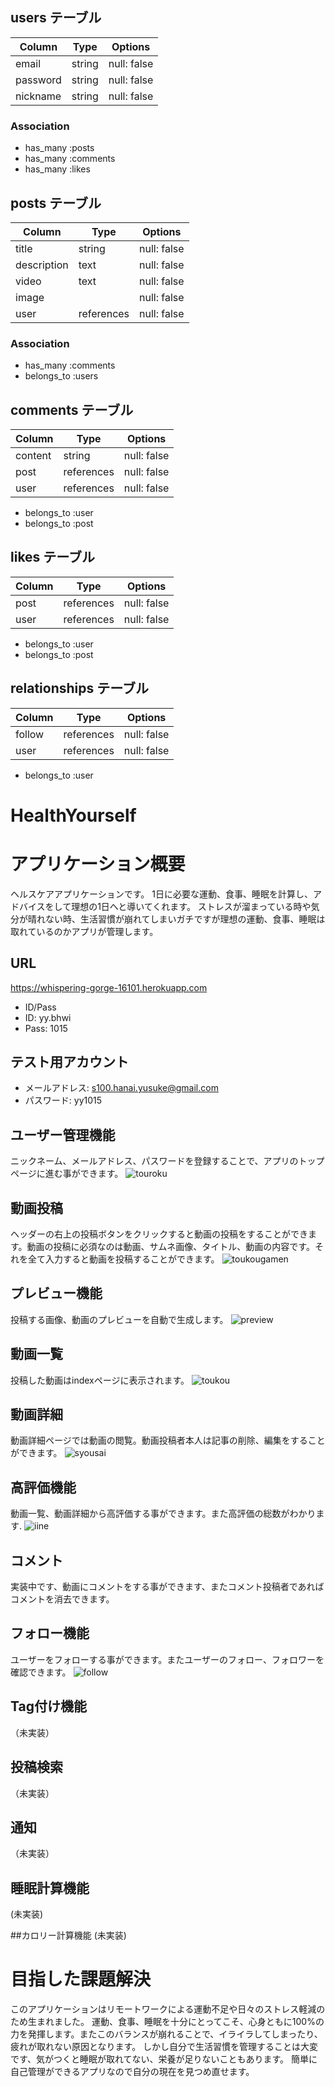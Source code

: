## users テーブル

| Column     | Type   | Options     |
| ---------- | ------ | ----------- |
| email      | string | null: false |
| password   | string | null: false |
| nickname   | string | null: false |

### Association

- has_many :posts
- has_many :comments
- has_many :likes

## posts テーブル

| Column      | Type       | Options     |
| ----------- | ---------- | ----------- |
| title       | string     | null: false |
| description | text       | null: false |
| video       | text       | null: false |
| image       |            | null: false |
| user        | references | null: false |

### Association

- has_many :comments
- belongs_to :users

## comments テーブル

| Column      | Type       | Options     |
| ----------- | ---------- | ----------- |
| content     | string     | null: false |
| post        | references | null: false |
| user        | references | null: false |

- belongs_to :user
- belongs_to :post

## likes テーブル

| Column      | Type       | Options     |
| ----------- | ---------- | ----------- |
| post        | references | null: false |
| user        | references | null: false |

- belongs_to :user
- belongs_to :post

## relationships テーブル

| Column      | Type       | Options     |
| ----------- | ---------- | ----------- |
| follow      | references | null: false |
| user        | references | null: false |

- belongs_to :user

# HealthYourself


# アプリケーション概要
ヘルスケアアプリケーションです。
1日に必要な運動、食事、睡眠を計算し、アドバイスをして理想の1日へと導いてくれます。
ストレスが溜まっている時や気分が晴れない時、生活習慣が崩れてしまいガチですが理想の運動、食事、睡眠は取れているのかアプリが管理します。


## URL
https://whispering-gorge-16101.herokuapp.com
- ID/Pass
- ID: yy.bhwi
- Pass: 1015
## テスト用アカウント
- メールアドレス: s100.hanai.yusuke@gmail.com
- パスワード: yy1015


## ユーザー管理機能
ニックネーム、メールアドレス、パスワードを登録することで、アプリのトップページに進む事ができます。
![touroku](https://user-images.githubusercontent.com/64278026/123901891-cfdb8200-d9a6-11eb-9338-5f4c030d7061.gif)

## 動画投稿
ヘッダーの右上の投稿ボタンをクリックすると動画の投稿をすることができます。動画の投稿に必須なのは動画、サムネ画像、タイトル、動画の内容です。それを全て入力すると動画を投稿することができます。
![toukougamen](https://user-images.githubusercontent.com/64278026/123903492-c30c5d80-d9a9-11eb-80c7-e8e813377f4c.gif)

## プレビュー機能
投稿する画像、動画のプレビューを自動で生成します。
![preview](https://user-images.githubusercontent.com/64278026/123903912-85f49b00-d9aa-11eb-88ad-5faa1dcbfa86.gif)

## 動画一覧
投稿した動画はindexページに表示されます。
![toukou](https://user-images.githubusercontent.com/64278026/123900000-365ea100-d9a3-11eb-9199-a048d2132ecf.gif)

## 動画詳細
動画詳細ページでは動画の閲覧。動画投稿者本人は記事の削除、編集をすることができます。
![syousai](https://user-images.githubusercontent.com/64278026/123902289-948d8300-d9a7-11eb-8a2f-b4b2e0a4b1a2.gif)

## 高評価機能
動画一覧、動画詳細から高評価する事ができます。また高評価の総数がわかります.
![iine](https://user-images.githubusercontent.com/64278026/123902615-1f6e7d80-d9a8-11eb-9d00-413e9adad9bd.gif)

## コメント
実装中です、動画にコメントをする事ができます、またコメント投稿者であればコメントを消去できます。

## フォロー機能
ユーザーをフォローする事ができます。またユーザーのフォロー、フォロワーを確認できます。
![follow](https://user-images.githubusercontent.com/64278026/123904143-f4d1f400-d9aa-11eb-8364-f10464151549.gif)

## Tag付け機能
（未実装）

## 投稿検索
（未実装）

## 通知
（未実装）

## 睡眠計算機能
(未実装)

##カロリー計算機能
(未実装)

# 目指した課題解決
このアプリケーションはリモートワークによる運動不足や日々のストレス軽減のため生まれました。
運動、食事、睡眠を十分にとってこそ、心身ともに100%の力を発揮します。またこのバランスが崩れることで、イライラしてしまったり、疲れが取れない原因となります。
しかし自分で生活習慣を管理することは大変です、気がつくと睡眠が取れてない、栄養が足りないこともあります。
簡単に自己管理ができるアプリなので自分の現在を見つめ直せます。
